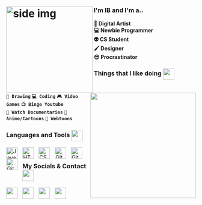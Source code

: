 
# <img src="https://media2.giphy.com/media/6O9uGfKwF7PmETtRfM/giphy.gif?cid=790b7611817b677221c4d69b08560f1d81aaa47303b6cb66&rid=giphy.gif&ct=s" align ="left" alt="side img" width="230" height="auto" />

### **I'm IB and I'm a..**



**🎨 Digital Artist** <br/>
**💻 Newbie Programmer** <br/> 
**👽 CS Student** <br/>
<img src="https://media0.giphy.com/media/REEjhR2dEzh9DkFtBC/giphy.gif?cid=790b76113a3e1493dca16d16dcb1860604b5bd5ab93c42e3&rid=giphy.gif&ct=s" align="right"  width ="280" height="auto" /> 
**🖌️ Designer** <br/>
**😎 Procrastinator**



### Things that I like doing <img src ="https://infosys.cebu.gov.ph/access/images/loginloader.gif" align ="center" width="30" height="auto" />

**`🎨 Drawing`** 
**`💻 Coding`**
**`🎮 Video Games`**
**`📺 Binge Youtube`** <br/> 
**`📼 Watch Documentaries`**
**`👺 Anime/Cartoons`**
**`📗 Webtoons`**


### Languages and Tools <img src ="https://infosys.cebu.gov.ph/access/images/loginloader.gif" align ="center" width="30" height="auto" />

<img align="left" alt="Java" width="30px" style="padding-right:10px;" src="https://cdn-icons-png.flaticon.com/512/311/311334.png"/>
<img align="left" alt="HTML" width="30px" style="padding-right:10px;" src="https://cdn-icons-png.flaticon.com/512/1199/1199118.png" />
<img align="left" alt="CSS" width="30px" style="padding-right:10px;" src="https://cdn-icons-png.flaticon.com/512/1199/1199113.png" />
<img align="left" alt="GitHub" width="30px" style="padding-right:10px;" src="https://cdn-icons-png.flaticon.com/512/779/779088.png" />
<img align="left" alt="GitHub" width="30px" style="padding-right:10px;" src="https://cdn-icons-png.flaticon.com/512/2496/2496696.png" />
<img align="left" alt="GitHub" width="30px" style="padding-right:10px;" src="https://cdn-icons-png.flaticon.com/512/2496/2496742.png" />

<br/>


### My Socials & Contact <img src ="https://infosys.cebu.gov.ph/access/images/loginloader.gif" align ="center" width="30" height="auto" />
<a href="https://discord.com/users/274444265260580865"> <img align="left"  width="30px" style="padding-right:10px;" src="https://cdn-icons-png.flaticon.com/512/5968/5968756.png" /> </a>
<a href="https://twitter.com/rudesoda"> <img align="left"  width="30px" style="padding-right:10px;" src="https://cdn-icons-png.flaticon.com/512/733/733579.png" /> </a>
<a href="https://ko-fi.com/artsbysodaru"> <img align="left"  width="30px" style="padding-right:10px;" src="https://cdn-icons-png.flaticon.com/512/3127/3127430.png" /> </a>
<a href="mailto:chiyokosunshine@gmail.com"> <img align="left"  width="30px" style="padding-right:10px;" src="https://cdn-icons-png.flaticon.com/512/5968/5968534.png" /> </a>


### 
#
